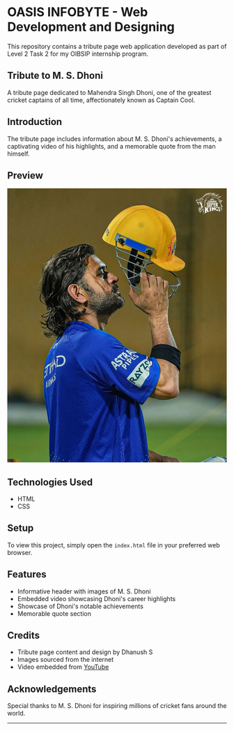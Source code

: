 # OASIS INFOBYTE - Web Development and Designing

This repository contains a tribute page web application developed as part of Level 2 Task 2 for my OIBSIP internship program.

## Tribute to M. S. Dhoni

A tribute page dedicated to Mahendra Singh Dhoni, one of the greatest cricket captains of all time, affectionately known as Captain Cool.

## Introduction

The tribute page includes information about M. S. Dhoni's achievements, a captivating video of his highlights, and a memorable quote from the man himself.

## Preview

![Tribute Page Preview](task2_tribute_page/images/darmy.jpg)

## Technologies Used

- HTML
- CSS

## Setup

To view this project, simply open the `index.html` file in your preferred web browser.

## Features

- Informative header with images of M. S. Dhoni
- Embedded video showcasing Dhoni's career highlights
- Showcase of Dhoni's notable achievements
- Memorable quote section

## Credits

- Tribute page content and design by Dhanush S
- Images sourced from the internet
- Video embedded from [YouTube](https://www.youtube.com/embed/b4OH3vBANa4?si=0_Cwl43Q4YgeZtvu)


## Acknowledgements

Special thanks to M. S. Dhoni for inspiring millions of cricket fans around the world.

---

